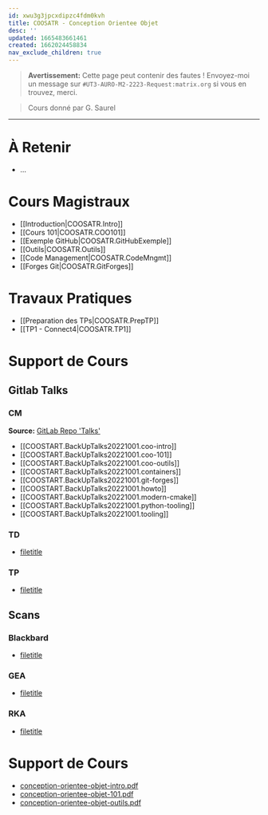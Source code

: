 ```yaml
---
id: xwu3g3jpcxdipzc4fdm0kvh
title: COOSATR - Conception Orientee Objet
desc: ''
updated: 1665483661461
created: 1662024458834
nav_exclude_children: true
---
```


> **Avertissement:** Cette page peut contenir des fautes ! Envoyez-moi un message sur `#UT3-AURO-M2-2223-Request:matrix.org` si vous en trouvez, merci.

> Cours donné par G. Saurel

---

# À Retenir

- ...

# Cours Magistraux

- [[Introduction|COOSATR.Intro]]
- [[Cours 101|COOSATR.COO101]]
- [[Exemple GitHub|COOSATR.GitHubExemple]]
- [[Outils|COOSATR.Outils]]
- [[Code Management|COOSATR.CodeMngmt]]
- [[Forges Git|COOSATR.GitForges]]

# Travaux Pratiques

- [[Preparation des TPs|COOSATR.PrepTP]]
- [[TP1 - Connect4|COOSATR.TP1]]

# Support de Cours

## Gitlab Talks

### CM

**Source:** [GitLab Repo 'Talks'](https://gitlab.laas.fr/gsaurel/talks)


- [[COOSTART.BackUpTalks20221001.coo-intro]]
- [[COOSTART.BackUpTalks20221001.coo-101]]
- [[COOSTART.BackUpTalks20221001.coo-outils]]
- [[COOSTART.BackUpTalks20221001.containers]]
- [[COOSTART.BackUpTalks20221001.git-forges]]
- [[COOSTART.BackUpTalks20221001.howto]]
- [[COOSTART.BackUpTalks20221001.modern-cmake]]
- [[COOSTART.BackUpTalks20221001.python-tooling]]
- [[COOSTART.BackUpTalks20221001.tooling]]


### TD

- [filetitle](https://raw.githubusercontent.com/TunnARK/UT3-AURO-2223-S10-Dendron/main/vault/assets/filetitle)


### TP

- [filetitle](https://raw.githubusercontent.com/TunnARK/UT3-AURO-2223-S10-Dendron/main/vault/assets/filetitle)


## Scans

### Blackbard

- [filetitle](https://raw.githubusercontent.com/TunnARK/UT3-AURO-2223-S10-Dendron/main/vault/assets/filetitle)

### GEA

- [filetitle](https://raw.githubusercontent.com/TunnARK/UT3-AURO-2223-S10-Dendron/main/vault/assets/filetitle)


### RKA

- [filetitle](https://raw.githubusercontent.com/TunnARK/UT3-AURO-2223-S10-Dendron/main/vault/assets/filetitle)



# Support de Cours

- [conception-orientee-objet-intro.pdf](https://homepages.laas.fr/gsaurel/talks/conception-orientee-objet-intro.pdf)
- [conception-orientee-objet-101.pdf](https://homepages.laas.fr/gsaurel/talks/conception-orientee-objet-101.pdf)
- [conception-orientee-objet-outils.pdf](https://homepages.laas.fr/gsaurel/talks/conception-orientee-objet-outils.pdf)


